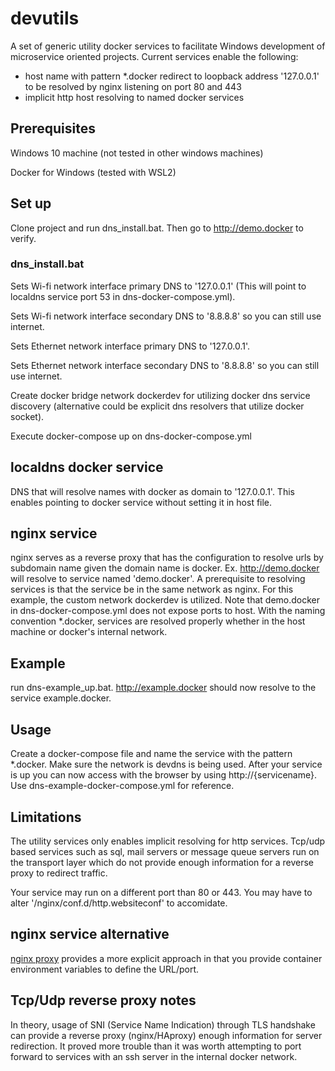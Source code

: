 ﻿# devutils

A set of generic utility docker services to facilitate Windows development of microservice oriented projects. Current services enable the following:

- host name with pattern *.docker redirect to loopback address '127.0.0.1' to be resolved by nginx listening on port 80 and 443
- implicit http host resolving to named docker services

## Prerequisites

Windows 10 machine (not tested in other windows machines)

Docker for Windows (tested with WSL2)

## Set up

Clone project and run dns_install.bat. Then go to http://demo.docker to verify.

### dns_install.bat

Sets Wi-fi network interface primary DNS to '127.0.0.1' (This will point to localdns service port 53 in dns-docker-compose.yml).

Sets Wi-fi network interface secondary DNS to '8.8.8.8' so you can still use internet.

Sets Ethernet network interface primary DNS to '127.0.0.1'.

Sets Ethernet network interface secondary DNS to '8.8.8.8' so you can still use internet.

Create docker bridge network dockerdev for utilizing docker dns service discovery (alternative could be explicit dns resolvers that utilize docker socket).

Execute docker-compose up on dns-docker-compose.yml

## localdns docker service

DNS that will resolve names with docker as domain to '127.0.0.1'. This enables pointing to docker service without setting it in host file.

## nginx service

nginx serves as a reverse proxy that has the configuration to resolve urls by subdomain name given the domain name is docker. Ex. http://demo.docker will resolve to service named 'demo.docker'. A prerequisite to resolving services is that the service be in the same network as nginx. For this example, the custom network dockerdev is utilized. Note that demo.docker in dns-docker-compose.yml does not expose ports to host. With the naming convention *.docker, services are resolved properly whether in the host machine or docker's internal network.

## Example

run dns-example_up.bat. http://example.docker should now resolve to the service example.docker.

## Usage

Create a docker-compose file and name the service with the pattern *.docker. Make sure the network is devdns is being used. After your service is up you can now access with the browser by using http://{servicename}. Use dns-example-docker-compose.yml for reference.

## Limitations

The utility services only enables implicit resolving for http services. Tcp/udp based services such as sql, mail servers or message queue servers run on the transport layer which do not provide enough information for a reverse proxy to redirect traffic.

Your service may run on a different port than 80 or 443. You may have to alter '/nginx/conf.d/http.websiteconf' to accomidate.

## nginx service alternative

[nginx proxy](https://index.docker.io/u/jwilder/nginx-proxy/) provides a more explicit approach in that you provide container environment variables to define the URL/port.

## Tcp/Udp reverse proxy notes

In theory, usage of SNI (Service Name Indication) through TLS handshake can provide a reverse proxy (nginx/HAproxy) enough information for server redirection. It proved more trouble than it was worth attempting to port forward to services with an ssh server in the internal docker network.
